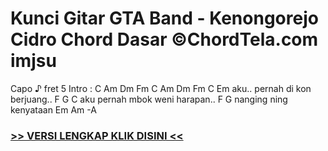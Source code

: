 
 # Kunci Gitar GTA Band - Kenongorejo Cidro Chord Dasar ©ChordTela.com imjsu


Capo ♪ fret 5 Intro : C Am Dm Fm C Am Dm Fm C Em aku.. pernah di kon berjuang.. F G C aku pernah mbok weni harapan.. F G nanging ning kenyataan Em Am -A

###  <a href="https://shortlighzx.web.app?sq=Kunci Gitar GTA Band - Kenongorejo Cidro Chord Dasar ©ChordTela.com"> >> VERSI LENGKAP KLIK DISINI << </a>
